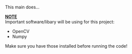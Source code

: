This main does...

<b><u>NOTE</b></u><br>
Important software/libary will be using for this project:

- OpenCV
- Numpy

Make sure you have those installed before running the code!
